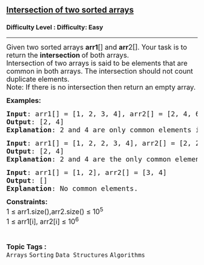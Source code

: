 <h2><a href="https://www.geeksforgeeks.org/problems/intersection-of-two-sorted-array-1587115620/1?page=2&difficulty=Easy&status=unsolved&sortBy=submissions">Intersection of two sorted arrays</a></h2><h3>Difficulty Level : Difficulty: Easy</h3><hr><div class="problems_problem_content__Xm_eO"><p><span style="font-size: 18px;">Given two sorted arrays <strong>arr1</strong>[] and <strong>arr</strong>2[]. Your task is to return the <strong>intersection </strong>of both arrays.<br></span><span style="font-size: 18px;">Intersection of two arrays is said to be elements that are common in both arrays.&nbsp;</span><span style="font-size: 18px;"><span style="font-size: 18px;">The intersection should not count duplicate elements.</span><br><span style="font-size: 18px;">Note: If there is no intersection then return an empty array.</span></span></p>
<p><span style="font-size: 18px;"><strong>Examples</strong></span><strong style="font-size: 18px;">:</strong></p>
<pre><span style="font-size: 18px;"><strong>Input</strong>: arr1[] = [1, 2, 3, 4], arr2[] = [2, 4, 6, 7, 8]
<strong>Output</strong>: [2, 4]
<strong>Explanation</strong>: 2 and 4 are only common elements in both the arrays.</span></pre>
<pre><span style="font-size: 18px;"><strong>Input</strong>: arr1[] = [1, 2, 2, 3, 4], arr2[] = [2, 2, 4, 6, 7, 8]
<strong>Output</strong>: [2, 4]
<strong>Explanation</strong>: 2 and 4 are the only common elements.</span></pre>
<pre><span style="font-size: 18px;"><strong>Input</strong>: arr1[] = [1, 2], arr2[] = [3, 4]
<strong>Output</strong>: []
<strong>Explanation</strong>: No common elements.</span></pre>
<p><span style="font-size: 18px;"><strong>Constraints:</strong><br>1 ≤ arr1.size(),arr2.size() ≤ 10<sup>5</sup><br>1 ≤ arr1[i], arr2[i] ≤ 10<sup>6</sup></span></p></div><br><p><span style=font-size:18px><strong>Topic Tags : </strong><br><code>Arrays</code>&nbsp;<code>Sorting</code>&nbsp;<code>Data Structures</code>&nbsp;<code>Algorithms</code>&nbsp;